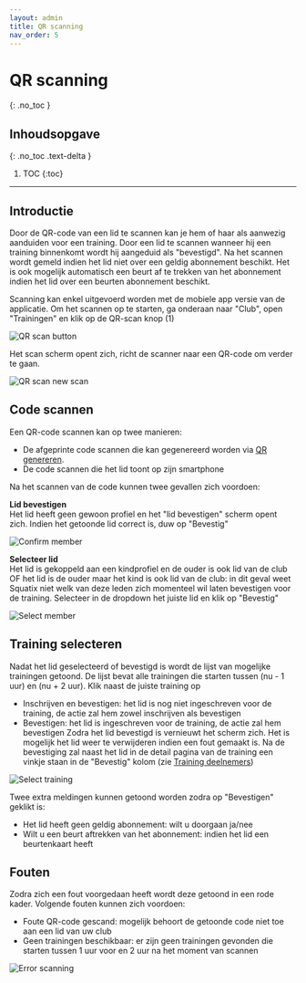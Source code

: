 ```yaml
---
layout: admin
title: QR scanning
nav_order: 5
---
```


# QR scanning
{: .no_toc }

## Inhoudsopgave
{: .no_toc .text-delta }

1. TOC
{:toc}

---

## Introductie

Door de QR-code van een lid te scannen kan je hem of haar als aanwezig aanduiden voor een training. Door een lid te scannen wanneer hij een training binnenkomt wordt hij aangeduid als "bevestigd".
Na het scannen wordt gemeld indien het lid niet over een geldig abonnement beschikt. Het is ook mogelijk automatisch een beurt af te trekken van het abonnement indien het lid over een 
beurten abonnement beschikt.

Scanning kan enkel uitgevoerd worden met de mobiele app versie van de applicatie. Om het scannen op te starten, ga onderaan naar "Club", open "Trainingen" en klik op de QR-scan knop (1)

![QR scan button](/assets/images/qr_scanbutton.png)

Het scan scherm opent zich, richt de scanner naar een QR-code om verder te gaan.

![QR scan new scan](/assets/images/qr_newscan.png)

## Code scannen

Een QR-code scannen kan op twee manieren:
- De afgeprinte code scannen die kan gegenereerd worden via [QR genereren](member-management.md#qr-genereren). 
- De code scannen die het lid toont op zijn smartphone

Na het scannen van de code kunnen twee gevallen zich voordoen:

**Lid bevestigen**  
Het lid heeft geen gewoon profiel en het "lid bevestigen" scherm opent zich. Indien het getoonde lid correct is,  duw op "Bevestig"

![Confirm member](/assets/images/qr_confirmmember.png)

**Selecteer lid**  
Het lid is gekoppeld aan een kindprofiel en de ouder is ook lid van de club OF het lid is de ouder maar het kind is ook lid van de club: in dit geval weet Squatix niet welk van deze leden
zich momenteel wil laten bevestigen voor de training. Selecteer in de dropdown het juiste lid en klik op "Bevestig"

![Select member](/assets/images/qr_selectmember.png)

## Training selecteren

Nadat het lid geselecteerd of bevestigd is wordt de lijst van mogelijke trainingen getoond. De lijst bevat alle trainingen die starten tussen (nu - 1 uur) en (nu + 2 uur). Klik naast de 
juiste training op
- Inschrijven en bevestigen: het lid is nog niet ingeschreven voor de training, de actie zal hem zowel inschrijven als bevestigen
- Bevestigen: het lid is ingeschreven voor de training, de actie zal hem bevestigen
Zodra het lid bevestigd is vernieuwt het scherm zich. Het is mogelijk het lid weer te verwijderen indien een fout gemaakt is. Na de bevestiging zal naast het lid in de detail pagina van de training
een vinkje staan in de "Bevestig" kolom (zie [Training deelnemers](trainings.md#deelnemers))

![Select training](/assets/images/qr_selecttraining.png)

Twee extra meldingen kunnen getoond worden zodra op "Bevestigen" geklikt is:
- Het lid heeft geen geldig abonnement: wilt u doorgaan ja/nee
- Wilt u een beurt aftrekken van het abonnement: indien het lid een beurtenkaart heeft

## Fouten

Zodra zich een fout voorgedaan heeft wordt deze getoond in een rode kader. Volgende fouten kunnen zich voordoen:

- Foute QR-code gescand: mogelijk behoort de getoonde code niet toe aan een lid van uw club
- Geen trainingen beschikbaar: er zijn geen trainingen gevonden die starten tussen 1 uur voor en 2 uur na het moment van scannen

![Error scanning](/assets/images/qr_error.png)





